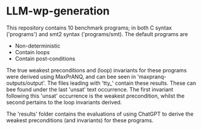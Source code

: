 # LLM-wp-generation

This repository contains 10 benchmark programs; in both C syntax ('programs') and smt2 syntax ('programs/smt).
The default programs are
- Non-deterministic
- Contain loops
- Contain post-conditions

The true weakest preconditions and (loop) invariants for these programs were derived using MaxPrANQ, and can bee seen in 'maxpranq-outputs/output'.
The files leading with 'tty_' contain these results. These can bee found under the last 'unsat' text occurrence. The first invariant following this 'unsat' occurrence is the weakest precondition, whilst the second pertains to the loop invariants derived.

The 'results' folder contains the evaluations of using ChatGPT to derive the weakest preconditions (and invariants) for these programs. 